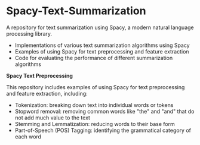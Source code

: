 # Spacy-Text-Summarization
A repository for text summarization using Spacy, a modern natural language processing library.

- Implementations of various text summarization algorithms using Spacy
- Examples of using Spacy for text preprocessing and feature extraction
- Code for evaluating the performance of different summarization algorithms

**Spacy Text Preprocessing**

This repository includes examples of using Spacy for text preprocessing and feature extraction, including:

- Tokenization: breaking down text into individual words or tokens
- Stopword removal: removing common words like "the" and "and" that do not add much value to the text
- Stemming and Lemmatization: reducing words to their base form
- Part-of-Speech (POS) Tagging: identifying the grammatical category of each word
